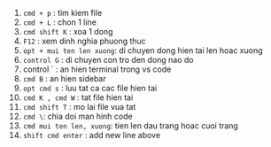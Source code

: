 1. `cmd + p` : tim kiem file
2. `cmd + L` : chon 1 line
3. `cmd shift K` : xoa 1 dong
4. `F12` : xem dinh nghia phuong thuc
5. `opt + mui ten len xuong`: di chuyen dong hien tai len hoac xuong
6. `control G` : di chuyen con tro den dong nao do
7. control ` : an hien terminal trong vs code
8. `cmd B` : an hien sidebar
9. `opt cmd s` : luu tat ca cac file hien tai
10. `cmd K , cmd W` : tat file hien tai
11. `cmd shift T` : mo lai file vua tat
12. `cmd \`: chia doi man hinh code
13. `cmd mui ten len, xuong`: tien len dau trang hoac cuoi trang
14. `shift cmd enter` : add new line above
